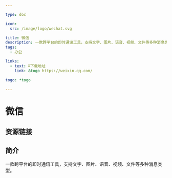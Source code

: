 ```yaml
---

type: doc

icon:
  src: /image/logo/wechat.svg

title: 微信
description: 一款跨平台的即时通讯工具，支持文字、图片、语音、视频、文件等多种消息类型。
tags:
  - 办公

links:
  - text: ⏬下载地址
    link: &togo https://weixin.qq.com/

togo: *togo

---
```


<ShowLogo />

# 微信

<ShowTags />

<ShowBreadcrumb />

## 资源链接

<ShowLinks />

## 简介

一款跨平台的即时通讯工具，支持文字、图片、语音、视频、文件等多种消息类型。
